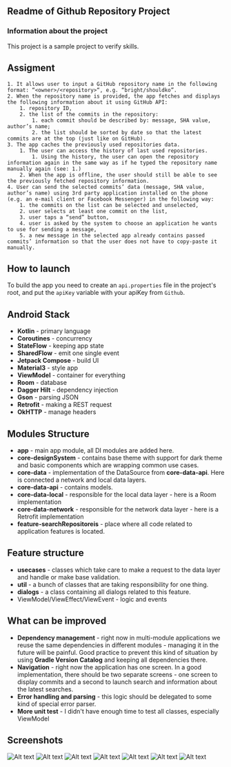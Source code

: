 ## Readme of Github Repository Project

### Information about the project

This project is a sample project to verify skills.

## Assigment

```TEXT
1. It allows user to input a GitHub repository name in the following format: “<owner>/<repository>“, e.g. “bright/shouldko”.
2. When the repository name is provided, the app fetches and displays the following information about it using GitHub API:
    1. repository ID,
    2. the list of the commits in the repository:
        1. each commit should be described by: message, SHA value, author’s name;
        2. the list should be sorted by date so that the latest commits are at the top (just like on GitHub).
3. The app caches the previously used repositories data.
    1. The user can access the history of last used repositories.
        1. Using the history, the user can open the repository information again in the same way as if he typed the repository name manually again (see: 1.)
    2. When the app is offline, the user should still be able to see the previously fetched repository information.
4. User can send the selected commits’ data (message, SHA value, author’s name) using 3rd party application installed on the phone (e.g. an e-mail client or Facebook Messenger) in the following way:
    1. the commits on the list can be selected and unselected,
    2. user selects at least one commit on the list,
    3. user taps a “send” button,
    4. user is asked by the system to choose an application he wants to use for sending a message,
    5. a new message in the selected app already contains passed commits’ information so that the user does not have to copy-paste it manually.

```
## How to launch
To build the app you need to create an `api.properties` file in the project's root, and put the `apiKey` variable with your apiKey from `Github`.

## Android Stack
- **Kotlin** - primary language
- **Coroutines** - concurrency
- **StateFlow** - keeping app state
- **SharedFlow** - emit one single event
- **Jetpack Compose** - build UI
- **Material3** - style app
- **ViewModel** - container for everything
- **Room** - database
- **Dagger Hilt** - dependency injection
- **Gson** - parsing JSON
- **Retrofit** - making a REST request
- **OkHTTP** - manage headers

## Modules Structure
- **app** - main app module, all DI modules are added here.
- **core-designSystem** - contains base theme with support for dark theme and basic components which are wrapping common use cases.
- **core-data** - implementation of the DataSource from **core-data-api**. Here is connected a network and local data layers.
- **core-data-api** - contains models.
- **core-data-local** - responsible for the local data layer - here is a Room implementation
- **core-data-network** - responsible for the network data layer - here is a Retrofit implementation
- **feature-searchRepositoreis** - place where all code related to application features is located.

## Feature structure
- **usecases** - classes which take care to make a request to the data layer and handle or make base validation.
- **util** - a bunch of classes that are taking responsibility for one thing.
- **dialogs** - a class containing all dialogs related to this feature.
- ViewModel/ViewEffect/ViewEvent - logic and events

## What can be improved
- **Dependency management** - right now in multi-module applications we reuse the same dependencies in different modules - managing it in the future will be painful. Good practice to prevent this kind of situation by using **Gradle Version Catalog** and keeping all dependencies there.
- **Navigation** - right now the application has one screen. In a good implementation, there should be two separate screens - one screen to display commits and a second to launch search and information about the latest searches.
- **Error handling and parsing** - this logic should be delegated to some kind of special error parser.
- **More unit test** - I didn't have enough time to test all classes, especially ViewModel

## Screenshots
![Alt text](screenshots/base_view.png)
![Alt text](screenshots/button_enabled_view.png)
![Alt text](screenshots/error_type_one.png)
![Alt text](screenshots/error_type_two.png)
![Alt text](screenshots/selected_commits.png)
![Alt text](screenshots/selection_commits.png)
![Alt text](/screenshots/sharing_commits.png)